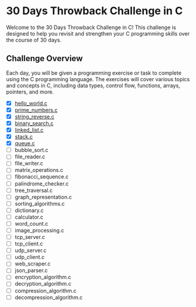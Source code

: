 # 30 Days Throwback Challenge in C

Welcome to the 30 Days Throwback Challenge in C! This challenge is designed to help you revisit and strengthen your C programming skills over the course of 30 days.

## Challenge Overview

Each day, you will be given a programming exercise or task to complete using the C programming language. The exercises will cover various topics and concepts in C, including data types, control flow, functions, arrays, pointers, and more.

- [x] [hello_world.c](./src/hello_world.c)
- [x] [prime_numbers.c](./src/prime_numbers.c)
- [x] [string_reverse.c](./src/string_reverse.c)
- [x] [binary_search.c](./src/binary_search.c)
- [x] [linked_list.c](./src/linked_list.c)
- [x] [stack.c](./src/stack.c)
- [x] [queue.c](./src/queue.c)
- [ ] bubble_sort.c
- [ ] file_reader.c
- [ ] file_writer.c
- [ ] matrix_operations.c
- [ ] fibonacci_sequence.c
- [ ] palindrome_checker.c
- [ ] tree_traversal.c
- [ ] graph_representation.c
- [ ] sorting_algorithms.c
- [ ] dictionary.c
- [ ] calculator.c
- [ ] word_count.c
- [ ] image_processing.c
- [ ] tcp_server.c
- [ ] tcp_client.c
- [ ] udp_server.c
- [ ] udp_client.c
- [ ] web_scraper.c
- [ ] json_parser.c
- [ ] encryption_algorithm.c
- [ ] decryption_algorithm.c
- [ ] compression_algorithm.c
- [ ] decompression_algorithm.c
